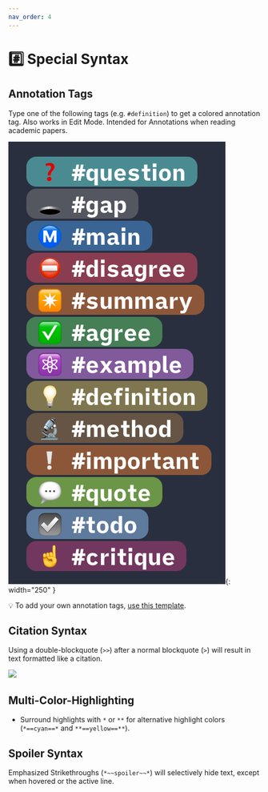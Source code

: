```yaml
---
nav_order: 4
---
```


# #️⃣ Special Syntax

## Annotation Tags
Type one of the following tags (e.g. `#definition`) to get a colored annotation tag. Also works in Edit Mode. Intended for Annotations when reading academic papers.

![list-of-all-annotation-tags](images/all-annotation-tags.png){: width="250" }

💡 To add your own annotation tags, [use this template](https://github.com/chrisgrieser/shimmering-focus/blob/main/CSS%20Snippets/annotation-tag-template.css).

## Citation Syntax
Using a double-blockquote (`>>`) after a normal blockquote (`>`) will result in text formatted like a citation.

![](https://user-images.githubusercontent.com/73286100/148688725-f0c3e0a6-0712-4ead-b787-cf56dafc8e40.gif)

## Multi-Color-Highlighting
- Surround highlights with `*` or `**` for alternative highlight colors (`*==cyan==*` and `**==yellow==**`).

## Spoiler Syntax
Emphasized Strikethroughs (`*~~spoiler~~*`) will selectively hide text, except when hovered or the active line.
